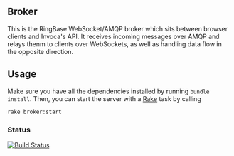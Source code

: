## Broker

This is the RingBase WebSocket/AMQP broker which sits between browser clients and Invoca's API.
It receives incoming messages over AMQP and relays thenm to clients over WebSockets, as well
as handling data flow in the opposite direction.

## Usage

Make sure you have all the dependencies installed by running `bundle install`. Then, you can start
the server with a [Rake](http://rake.rubyforge.org/) task by calling

```
rake broker:start
```

### Status
[![Build Status](https://travis-ci.org/RingBase/broker.png?branch=master)](https://travis-ci.org/RingBase/broker)
